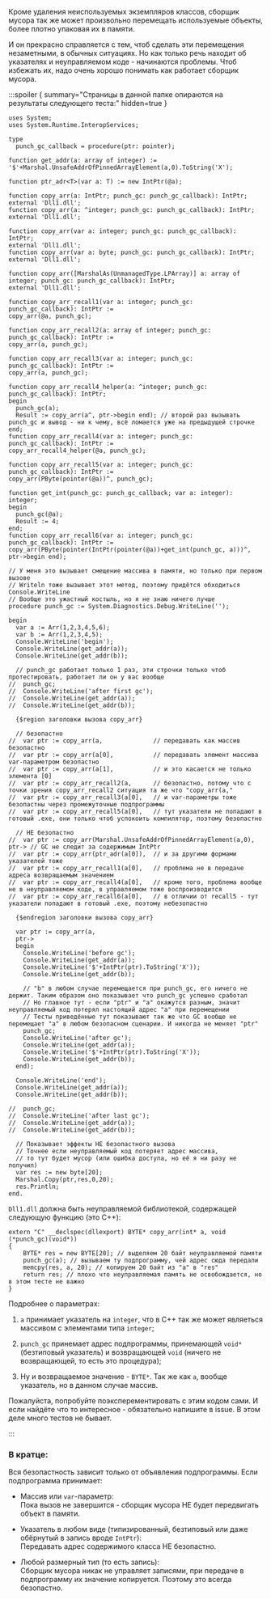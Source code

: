 


Кроме удаления неиспользуемых экземпляров классов, сборщик мусора так же может произвольно
перемещать используемые объекты, более плотно упаковая их в памяти.

И он прекрасно справляется с тем, чтоб сделать эти перемещения незаметными, в обычных ситуациях.
Но как только речь находит об указателях и неуправляемом коде - начинаются проблемы.
Чтоб избежать их, надо очень хорошо понимать как работает сборщик мусора.

:::spoiler { summary="Страницы в данной папке опираются на результаты следующего теста:" hidden=true }

```
uses System;
uses System.Runtime.InteropServices;

type
  punch_gc_callback = procedure(ptr: pointer);
  
function get_addr(a: array of integer) := '$'+Marshal.UnsafeAddrOfPinnedArrayElement(a,0).ToString('X');

function ptr_adr<T>(var a: T) := new IntPtr(@a);

function copy_arr(a: IntPtr; punch_gc: punch_gc_callback): IntPtr;
external 'Dll1.dll';
function copy_arr(a: ^integer; punch_gc: punch_gc_callback): IntPtr;
external 'Dll1.dll';

function copy_arr(var a: integer; punch_gc: punch_gc_callback): IntPtr;
external 'Dll1.dll';
function copy_arr(var a: byte; punch_gc: punch_gc_callback): IntPtr;
external 'Dll1.dll';

function copy_arr([MarshalAs(UnmanagedType.LPArray)] a: array of integer; punch_gc: punch_gc_callback): IntPtr;
external 'Dll1.dll';

function copy_arr_recall1(var a: integer; punch_gc: punch_gc_callback): IntPtr :=
copy_arr(@a, punch_gc);

function copy_arr_recall2(a: array of integer; punch_gc: punch_gc_callback): IntPtr :=
copy_arr(a, punch_gc);

function copy_arr_recall3(var a: integer; punch_gc: punch_gc_callback): IntPtr :=
copy_arr(a, punch_gc);

function copy_arr_recall4_helper(a: ^integer; punch_gc: punch_gc_callback): IntPtr;
begin
  punch_gc(a);
  Result := copy_arr(a^, ptr->begin end); // второй раз вызывать punch_gc и вывод - ни к чему, всё ломается уже на предыдущей строчке
end;
function copy_arr_recall4(var a: integer; punch_gc: punch_gc_callback): IntPtr :=
copy_arr_recall4_helper(@a, punch_gc);

function copy_arr_recall5(var a: integer; punch_gc: punch_gc_callback): IntPtr :=
copy_arr(PByte(pointer(@a))^, punch_gc);

function get_int(punch_gc: punch_gc_callback; var a: integer): integer;
begin
  punch_gc(@a);
  Result := 4;
end;
function copy_arr_recall6(var a: integer; punch_gc: punch_gc_callback): IntPtr :=
copy_arr(PByte(pointer(IntPtr(pointer(@a))+get_int(punch_gc, a)))^, ptr->begin end);

// У меня это вызывает смещение массива в памяти, но только при первом вызове
// Writeln тоже вызывает этот метод, поэтому придётся обходиться Console.WriteLine
// Вообще это ужастный костыль, но я не знаю ничего лучше
procedure punch_gc := System.Diagnostics.Debug.WriteLine('');

begin
  var a := Arr(1,2,3,4,5,6);
  var b := Arr(1,2,3,4,5);
  Console.WriteLine('begin');
  Console.WriteLine(get_addr(a));
  Console.WriteLine(get_addr(b));
  
  // punch_gc работает только 1 раз, эти строчки только чтоб протестировать, работает ли он у вас вообще
//  punch_gc;
//  Console.WriteLine('after first gc');
//  Console.WriteLine(get_addr(a));
//  Console.WriteLine(get_addr(b));
  
  {$region заголовки вызова copy_arr}
  
  // безопастно
//  var ptr := copy_arr(a,              // передавать как массив безопастно
//  var ptr := copy_arr(a[0],           // передавать элемент массива var-параметром безопастно
//  var ptr := copy_arr(a[1],           // и это касается не только элемента [0]
//  var ptr := copy_arr_recall2(a,      // безопастно, потому что с точки зрения copy_arr_recall2 ситуация та же что "copy_arr(a,"
//  var ptr := copy_arr_recall3(a[0],   // и var-параметры тоже безопастны через промежуточные подпрограммы
//  var ptr := copy_arr_recall5(a[0],   // тут указатели не попадают в готовый .exe, они только чтоб успокоить компилятор, поэтому безопастно
  
  // НЕ безопастно
//  var ptr := copy_arr(Marshal.UnsafeAddrOfPinnedArrayElement(a,0), ptr-> // GC не следит за содержимым IntPtr
//  var ptr := copy_arr(ptr_adr(a[0]),  // и за другими формами указателей тоже
//  var ptr := copy_arr_recall1(a[0],   // проблема не в передаче адреса возвращаемым значением
//  var ptr := copy_arr_recall4(a[0],   // кроме того, проблема вообще не в неуправляемом коде, в управляемом тоже воспроизводится
//  var ptr := copy_arr_recall6(a[0],   // в отличии от recall5 - тут указатели попадают в готовый .exe, поэтому небезопастно
  
  {$endregion заголовки вызова copy_arr}
  
  var ptr := copy_arr(a,
  ptr->
  begin
    Console.WriteLine('before gc');
    Console.WriteLine(get_addr(a));
    Console.WriteLine('$'+IntPtr(ptr).ToString('X'));
    Console.WriteLine(get_addr(b));
    
    // "b" в любом случае перемещается при punch_gc, его ничего не держит. Таким образом оно показывает что punch_gc успешно сработал
    // Но главное тут - если "ptr" и "a" окажутся разным, значит неуправляемый код потерял настоящий адрес "a" при перемещении
    // Тесты приведённые тут показывают так же что GC вообще не перемещает "a" в любом безопасном сценарии. И никогда не меняет "ptr"
    punch_gc;
    Console.WriteLine('after gc');
    Console.WriteLine(get_addr(a));
    Console.WriteLine('$'+IntPtr(ptr).ToString('X'));
    Console.WriteLine(get_addr(b));
  end);
  
  Console.WriteLine('end');
  Console.WriteLine(get_addr(a));
  Console.WriteLine(get_addr(b));
  
//  punch_gc;
//  Console.WriteLine('after last gc');
//  Console.WriteLine(get_addr(a));
//  Console.WriteLine(get_addr(b));
  
  // Показывает эффекты НЕ безопастного вызова
  // Точнее если неуправляемый код потеряет адрес массива,
  // то тут будет мусор (или ошибка доступа, но её я ни разу не получил)
  var res := new byte[20];
  Marshal.Copy(ptr,res,0,20);
  res.Println;
end.
```
`Dll1.dll` должна быть неуправляемой библиотекой, содержащей следующую функцию (это C++):
```
extern "C" __declspec(dllexport) BYTE* copy_arr(int* a, void (*punch_gc)(void*))
{
    BYTE* res = new BYTE[20]; // выделяем 20 байт неуправляемой памяти
    punch_gc(a); // вызываем ту подпрограмму, чей адрес сюда передали
    memcpy(res, a, 20); // копируем 20 байт из "a" в "res"
    return res; // плохо что неуправляемая память не освобождается, но в этом тесте не важно
}
```
Подробнее о параметрах:
1. `a` принимает указатель на `integer`, что в C++ так же может являеться массивом с элементами типа `integer`;

2. `punch_gc` принемает адрес подпрограммы, принемающей `void*` (безтиповый указатель)
и возвращающей `void` (ничего не возвращающей, то есть это процедура);

3. Ну и возвращаемое значение - `BYTE*`. Так же как `a`, вообще указатель, но в данном случае массив.

Пожалуйста, попробуйте поэксперементировать с этим кодом сами. И если найдёте
что то интересное - обязательно напишите в issue. В этом деле много тестов не бывает.

:::

### В кратце:

Вся безопастность зависит только от объявления подпрограммы. Если подпрограмма принимает:

- Массив или `var`-параметр:\
Пока вызов не завершится - сборщик мусора НЕ будет передвигать объект в памяти.

- Указатель в любом виде (типизированный, безтиповый или даже обёрнутый в запись вроде `IntPtr`):\
Передавать адрес содержимого класса НЕ безопастно.

- Любой размерный тип (то есть запись):\
Сборщик мусора никак не управляет записями, при передаче в
подпрограмму их значение копируется. Поэтому это всегда безопастно.



